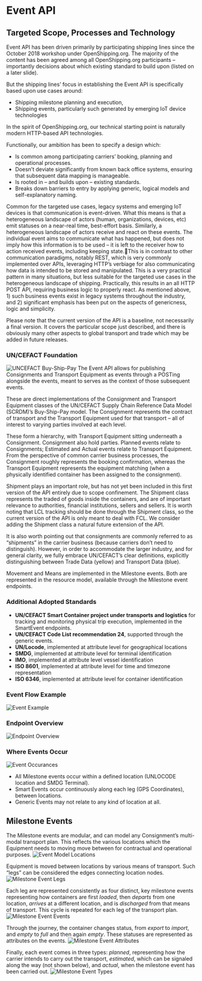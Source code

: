 # Event API

## Targeted Scope, Processes and Technology
Event API has been driven primarily by participating shipping lines since the October 2018 workshop under OpenShipping.org. The majority of the content has been agreed among all OpenShipping.org participants – importantly decisions about which existing standard to build upon (listed on a later slide). 

But the shipping lines’ focus in establishing the Event API is specifically based upon use cases around: 

* Shipping milestone planning and execution,
* Shipping events, particularly such generated by emerging IoT device technologies

In the spirit of OpenShipping.org, our technical starting point is naturally modern HTTP-based API technologies. 

Functionally, our ambition has been to specify a design which: 
* Is common among participating carriers’ booking, planning and operational processes. 
* Doesn’t deviate significantly from known back office systems, ensuring that subsequent data mapping is manageable.
* Is rooted in – and builds upon – existing standards.
* Breaks down barriers to entry by applying generic, logical models and self-explanatory naming. 

Common for the targeted use cases, legacy systems and emerging IoT devices is that communication is event-driven. What this means is that a heterogeneous landscape of actors (human, organizations, devices, etc) emit statuses on a near-real time, best-effort basis. Similarly, a heterogeneous landscape of actors receive and react on these events. The individual event aims to communicate what has happened, but does not imply how this information is to be used – it is left to the receiver how to action received events, including keeping state.This is in contrast to other communication paradigms, notably REST, which is very commonly implemented over APIs, leveraging HTTP’s verbiage for also communicating how data is intended to be stored and manipulated. This is a very practical pattern in many situations, but less suitable for the targeted use cases in the heterogeneous landscape of shipping. Practically, this results in an all HTTP POST API, requiring business logic to properly react. As mentioned above, 1) such business events exist in legacy systems throughout the industry, and 2) significant emphasis has been put on the aspects of genericness, logic and simplicity. 

Please note that the current version of the API is a baseline, not necessarily a final version. It covers the particular scope just described, and there is obviously many other aspects to global transport and trade which may be added in future releases. 

### UN/CEFACT Foundation
![UNCEFACT Buy-Ship-Pay](cefact-bsp.png "UNCEFACT Buy-Ship-Pay")
The Event API allows for publishing Consignments and Transport Equipment as events through a POSTing alongside the events, meant to serves as the context of those subsequent events. 

These are direct implementations of the Consignment and Transport Equipment classes of the UN/CEFACT Supply Chain Reference Data Model (SCRDM)’s Buy-Ship-Pay model. The Consignment represents the contract of transport and the Transport Equipment used for that transport – all of interest to varying parties involved at each level. 

These form a hierarchy, with Transport Equipment sitting underneath a Consignment. Consignment also hold parties. Planned events relate to Consignments; Estimated and Actual events relate to Transport Equipment. 
From the perspective of common carrier business processes, the Consignment roughly represents the booking confirmation, whereas the Transport Equipment represents the equipment matching (when a physically identified container has been assigned to the consignment). 

Shipment plays an important role, but has not yet been included in this first version of the API entirely due to scope confinement. The Shipment class represents the traded of goods inside the containers, and are of important relevance to authorities, financial institutions, sellers and sellers. It is worth noting that LCL tracking should be done through the Shipment class, so the current version of the API is only meant to deal with FCL. We consider adding the Shipment class a natural future extension of the API. 

It is also worth pointing out that consignments are commonly referred to as “shipments” in the carrier business (because carriers don’t need to distinguish). However, in order to accommodate the larger industry, and for general clarity, we fully embrace UN/CEFACT’s clear definitions, explicitly distinguishing between Trade Data (yellow) and Transport Data (blue). 

Movement and Means are implemented in the Milestone events. Both are represented in the resource model, available through the Milestone event endpoints. 

### Additional Adopted Standards
* **UN/CEFACT Smart Container project under transports and logistics** for tracking and monitoring physical trip execution, implemented in the SmartEvent endpoints. 
* **UN/CEFACT Code List recommendation 24**, supported through the generic events. 
* **UN/Locode**, implemented at attribute level for geographical locations
* **SMDG**, implemented at attribute level for terminal identification
* **IMO**, implemented at attribute level vessel identification
* **ISO 8601**, implemented at attribute level for time and timezone representation
* **ISO 6346**, implemented at attribute level for container identification

### Event Flow Example
![Event Example](event-example.png)

### Endpoint Overview
![Endpoint Overview](endpoint-overview.png "Endpoint Overview")

### Where Events Occur
![Event Occurances](event-locations.png)
* All Milestone events occur within a defined location (UNLOCODE location and SMDG Terminal). 
* Smart Events occur continuously along each leg (GPS Coordinates), between locations.
* Generic Events may not relate to any kind of location at all.

## Milestone Events
The Milestone events are modular, and can model any Consignment’s multi-modal transport plan. This reflects the various locations which the Equipment needs to moving move between for contractual and operational purposes. 
![Event Model Locations](event-model-locations.png "Event Model Locations")

Equipment is moved between locations by various means of transport. Such “legs” can be considered the edges connecting location nodes.  
![Milestone Event Legs](event-model-legs.png "Milestone Event Legs")

Each leg are represented consistently as four distinct, key milestone events representing how containers are first *loaded*, then *departs* from one location, *arrives* at a different location, and is *discharged* from that means of transport. This cycle is repeated for each leg of the transport plan. 
![Milestone Event Events](event-model-events.png "Milestone Event Events")

Through the journey, the container changes status, from *export* to *import*, and *empty* to *full* and then again *empty*. These statuses are represented as attributes on the events. 
![Milestone Event Attributes](event-model-attr.png "Milestone Event Attributes")

Finally, each event comes in three types: *planned*, representing how the carrier intends to carry out the transport, *estimated*, which can be signaled along the way (not shown below), and *actual*, when the milestone event has been carried out. 
![Milestone Event Types](event-model-types.png "Milestone Event Types")